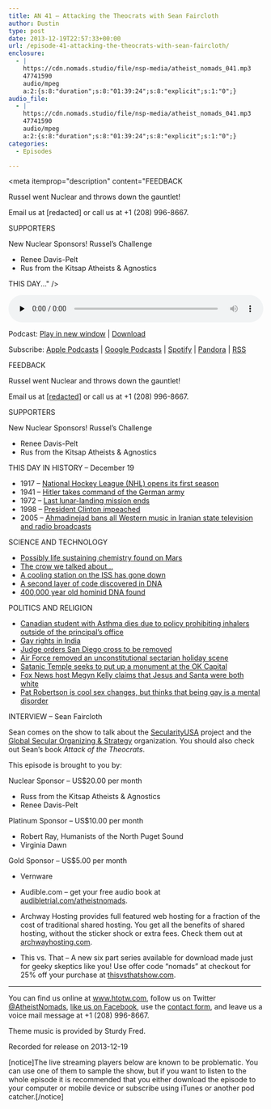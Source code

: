 ```yaml
---
title: AN 41 – Attacking the Theocrats with Sean Faircloth
author: Dustin
type: post
date: 2013-12-19T22:57:33+00:00
url: /episode-41-attacking-the-theocrats-with-sean-faircloth/
enclosure:
  - |
    https://cdn.nomads.studio/file/nsp-media/atheist_nomads_041.mp3
    47741590
    audio/mpeg
    a:2:{s:8:"duration";s:8:"01:39:24";s:8:"explicit";s:1:"0";}
audio_file:
  - |
    https://cdn.nomads.studio/file/nsp-media/atheist_nomads_041.mp3
    47741590
    audio/mpeg
    a:2:{s:8:"duration";s:8:"01:39:24";s:8:"explicit";s:1:"0";}
categories:
  - Episodes

---
```

<div itemscope itemtype="http://schema.org/AudioObject">
  <meta itemprop="name" content="Episode 41 – Attacking the Theocrats with Sean Faircloth" />
  
  <meta itemprop="uploadDate" content="2013-12-19T15:57:33-07:00" />
  
  <meta itemprop="encodingFormat" content="audio/mpeg" />
  
  <meta itemprop="duration" content="PT1H39M24S" />
  
  <meta itemprop="description" content="FEEDBACK

Russel went Nuclear and throws down the gauntlet!

Email us at [redacted] or call us at +1 (208) 996-8667.

SUPPORTERS

New Nuclear Sponsors! Russel’s Challenge
* Renee Davis-Pelt
* Rus from the Kitsap Atheists &amp; Agnostics

THIS DAY..." />
  
  <meta itemprop="contentUrl" content="https://dts.podtrac.com/redirect.mp3/cdn.nomads.studio/file/nsp-media/atheist_nomads_041.mp3" />
  
  <meta itemprop="contentSize" content="45.5" />
  </p> 
  
  <div class="powerpress_player" id="powerpress_player_8296">
    <audio class="wp-audio-shortcode" id="audio-5197-40" preload="none" style="width: 100%;" controls="controls"><source type="audio/mpeg" src="https://dts.podtrac.com/redirect.mp3/cdn.nomads.studio/file/nsp-media/atheist_nomads_041.mp3?_=40" /><a href="https://dts.podtrac.com/redirect.mp3/cdn.nomads.studio/file/nsp-media/atheist_nomads_041.mp3">https://dts.podtrac.com/redirect.mp3/cdn.nomads.studio/file/nsp-media/atheist_nomads_041.mp3</a></audio>
  </div>
</div>

<p class="powerpress_links powerpress_links_mp3">
  Podcast: <a href="https://dts.podtrac.com/redirect.mp3/cdn.nomads.studio/file/nsp-media/atheist_nomads_041.mp3" class="powerpress_link_pinw" target="_blank" title="Play in new window" onclick="return powerpress_pinw('https://htotw.com/?powerpress_pinw=5197-podcast');" rel="nofollow">Play in new window</a> | <a href="https://dts.podtrac.com/redirect.mp3/cdn.nomads.studio/file/nsp-media/atheist_nomads_041.mp3" class="powerpress_link_d" title="Download" rel="nofollow" download="atheist_nomads_041.mp3">Download</a>
</p>

<p class="powerpress_links powerpress_subscribe_links">
  Subscribe: <a href="https://podcasts.apple.com/us/podcast/humanists-take-on-the-world/id530050098?mt=2&ls=1" class="powerpress_link_subscribe powerpress_link_subscribe_itunes" target="_blank" title="Subscribe on Apple Podcasts" rel="nofollow">Apple Podcasts</a> | <a href="https://www.google.com/podcasts?feed=aHR0cDovL2F0aGVpc3Rub21hZHMubGlic3luLmNvbS9yc3M%3D" class="powerpress_link_subscribe powerpress_link_subscribe_googleplay" target="_blank" title="Subscribe on Google Podcasts" rel="nofollow">Google Podcasts</a> | <a href="https://open.spotify.com/show/3LzK2xZGike6Tc1GEMtMbr?si=LieN9SNuTpq96smuaUsH8A" class="powerpress_link_subscribe powerpress_link_subscribe_spotify" target="_blank" title="Subscribe on Spotify" rel="nofollow">Spotify</a> | <a href="https://www.pandora.com/podcast/atheist-nomads/PC:10122?corr=62071012&part=ug" class="powerpress_link_subscribe powerpress_link_subscribe_pandora" target="_blank" title="Subscribe on Pandora" rel="nofollow">Pandora</a> | <a href="https://htotw.com/feed/podcast/" class="powerpress_link_subscribe powerpress_link_subscribe_rss" target="_blank" title="Subscribe via RSS" rel="nofollow">RSS</a>
</p>

FEEDBACK

Russel went Nuclear and throws down the gauntlet!

Email us at <a href="mailto:[redacted]" target="_blank" rel="noopener">[redacted]</a> or call us at +1 (208) 996-8667.

SUPPORTERS

New Nuclear Sponsors! Russel’s Challenge  
* Renee Davis-Pelt  
* Rus from the Kitsap Atheists & Agnostics

THIS DAY IN HISTORY &#8211; December 19

* 1917 &#8211; <a href="http://www.history.com/this-day-in-history/national-hockey-league-nhl-opens-its-first-season" target="_blank" rel="noopener">National Hockey League (NHL) opens its first season</a>  
* 1941 &#8211; <a href="http://www.history.com/this-day-in-history/hitler-takes-command-of-the-german-army" target="_blank" rel="noopener">Hitler takes command of the German army</a>  
* 1972 &#8211; <a href="http://www.history.com/this-day-in-history/last-lunar-landing-mission-ends" target="_blank" rel="noopener">Last lunar-landing mission ends</a>  
* 1998 &#8211; <a href="http://www.history.com/this-day-in-history/president-clinton-impeached" target="_blank" rel="noopener">President Clinton impeached</a>  
* 2005 &#8211; <a href="http://www.history.com/this-day-in-history/ahmadinejad-bans-all-western-music-in-iranian-state-television-and-radio-broadcasts" target="_blank" rel="noopener">Ahmadinejad bans all Western music in Iranian state television and radio broadcasts</a>

SCIENCE AND TECHNOLOGY

* <a href="http://www.latimes.com/science/la-sci-mars-life-20131210,0,2384378.story#axzz2n3Oby9uE" target="_blank" rel="noopener">Possibly life sustaining chemistry found on Mars</a>  
* <a href="http://www.deathandtaxesmag.com/211135/brilliant-crow-makes-a-sled-out-of-mayonnaise-lid-has-more-fun-than-youve-had-all-winter/" target="_blank" rel="noopener">The crow we talked about&#8230;</a>  
* <a href="http://www.cnn.com/2013/12/11/us/international-space-station-cooling-problem/" target="_blank" rel="noopener">A cooling station on the ISS has gone down</a>  
* <a href="http://www.washington.edu/news/2013/12/12/scientists-discover-double-meaning-in-genetic-code/" target="_blank" rel="noopener">A second layer of code discovered in DNA</a>  
* <a href="http://www.bbc.co.uk/news/science-environment-25193442" target="_blank" rel="noopener">400,000 year old hominid DNA found</a>

POLITICS AND RELIGION

* <a href="http://www.cbc.ca/news/canada/ottawa/ontario-mom-urges-schools-to-let-asthmatic-kids-carry-puffers-1.2455861" target="_blank" rel="noopener">Canadian student with Asthma dies due to policy prohibiting inhalers outside of the principal’s office</a>  
* <a href="http://www.businessweek.com/news/2013-12-12/gandhi-slams-india-court-on-gay-rights-in-shift-for-ruling-party" target="_blank" rel="noopener">Gay rights in India</a>  
* <a href="http://www.cnn.com/2013/12/13/justice/california-cross-battle/index.html?hpt=us_c1" target="_blank" rel="noopener">Judge orders San Diego cross to be removed</a>  
* <a href="http://www.patheos.com/blogs/rockbeyondbelief/2013/12/06/mrff-congratules-air-force-on-removing-unconstitutional-sectarian-holiday-scene/" target="_blank" rel="noopener">Air Force removed an unconstitutional sectarian holiday scene</a>  
* <a href="http://www.indiegogo.com/projects/put-a-satanic-monument-at-ok-capitol" target="_blank" rel="noopener">Satanic Temple seeks to put up a monument at the OK Capital</a>  
* <a href="http://www.rawstory.com/rs/2013/12/12/fox-news-host-megyn-kelly-tells-kids-jesus-and-santa-are-both-white-guys/" target="_blank" rel="noopener">Fox News host Megyn Kelly claims that Jesus and Santa were both white</a>  
* <a href="http://www.rawstory.com/rs/2013/12/04/pat-robertson-god-approves-of-sex-changes-but-homosexuality-should-be-a-mental-illness/" target="_blank" rel="noopener">Pat Robertson is cool sex changes, but thinks that being gay is a mental disorder</a>

INTERVIEW &#8211; Sean Faircloth

Sean comes on the show to talk about the <a href="http://www.secularusa.com/" target="_blank" rel="noopener">SecularityUSA</a> project and the <a href="http://globalsecular.org/" target="_blank" rel="noopener">Global Secular Organizing & Strategy</a> organization. You should also check out Sean&#8217;s book _Attack of the Theocrats_.

This episode is brought to you by:

Nuclear Sponsor &#8211; US$20.00 per month  
* Russ from the Kitsap Atheists & Agnostics  
* Renee Davis-Pelt

Platinum Sponsor – US$10.00 per month  
* Robert Ray, Humanists of the North Puget Sound  
* Virginia Dawn

Gold Sponsor – US$5.00 per month  
* Vernware

* Audible.com &#8211; get your free audio book at <a href="audibletrial.com/atheistnomads" target="_blank" rel="noopener">audibletrial.com/atheistnomads</a>.  
* Archway Hosting provides full featured web hosting for a fraction of the cost of traditional shared hosting. You get all the benefits of shared hosting, without the sticker shock or extra fees. Check them out at <a href="http://archwayhosting.com/" target="_blank" rel="noopener">archwayhosting.com</a>.  
* This vs. That &#8211; A new six part series available for download made just for geeky skeptics like you! Use offer code &#8220;nomads&#8221; at checkout for 25% off your purchase at <a href="http://www.thisvsthatshow.com/" target="_blank" rel="noopener">thisvsthatshow.com</a>.

<hr width="500" />

You can find us online at <a href="https://www.htotw.com/" target="_blank" rel="noopener">www.htotw.com</a>, follow us on Twitter <a href="https://htotw.com/twitter" target="_blank" rel="noopener">@AtheistNomads</a>, <a href="https://htotw.com/facebook" target="_blank" rel="noopener">like us on Facebook</a>, use the [contact form](https://htotw.com/contact), and leave us a voice mail message at +1 (208) 996-8667.

Theme music is provided by Sturdy Fred.

Recorded for release on 2013-12-19

[notice]The live streaming players below are known to be problematic. You can use one of them to sample the show, but if you want to listen to the whole episode it is recommended that you either download the episode to your computer or mobile device or subscribe using iTunes or another pod catcher.[/notice]